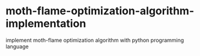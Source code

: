 ﻿# moth-flame-optimization-algorithm-implementation
implement moth-flame optimization algorithm with python programming language
